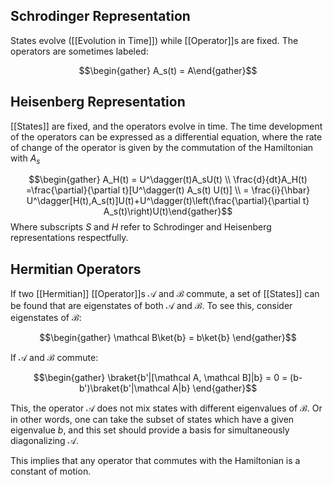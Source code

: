 ## Schrodinger Representation
States evolve ([[Evolution in Time]]) while [[Operator]]s are fixed. The operators are sometimes labeled: 

$$\begin{gather} A_s(t) = A\end{gather}$$
## Heisenberg Representation
[[States]] are fixed, and the operators evolve in time. The time development of the operators can be expressed as a differential equation, where the rate of change of the operator is given by the commutation of the Hamiltonian with $A_s$ 

$$\begin{gather} A_H(t) = U^\dagger(t)A_sU(t) \\ \frac{d}{dt}A_H(t) =\frac{\partial}{\partial t}[U^\dagger(t) A_s(t) U(t)] \\ = \frac{i}{\hbar} U^\dagger[H(t),A_s(t)]U(t)+U^\dagger(t)\left(\frac{\partial}{\partial t} A_s(t)\right)U(t)\end{gather}$$
Where subscripts $S$ and $H$ refer to Schrodinger and Heisenberg representations respectfully.



## Hermitian Operators
If two [[Hermitian]] [[Operator]]s $\mathcal A$ and $\mathcal B$ commute, a set of [[States]] can be found that are eigenstates of both $\mathcal A$ and $\mathcal B$. To see this, consider eigenstates of $\mathcal B$: 

$$\begin{gather} \mathcal B\ket{b} = b\ket{b} \end{gather}$$

If $\mathcal A$ and $\mathcal B$ commute:

$$\begin{gather} \braket{b'|[\mathcal A, \mathcal B]|b} = 0 = (b-b')\braket{b'|\mathcal A|b} \end{gather}$$

This, the operator $\mathcal A$ does not mix states with different eigenvalues of $\mathcal B$. Or in other words, one can take the subset of states which have a given eigenvalue $b$, and this set should provide a basis for simultaneously diagonalizing $\mathcal A$.

This implies that any operator that commutes with the Hamiltonian is a constant of motion.